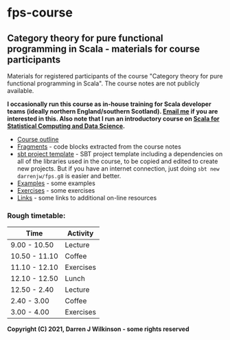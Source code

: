 # fps-course

## Category theory for pure functional programming in Scala - materials for course participants

Materials for registered participants of the course "Category theory for pure functional programming in Scala". The course notes are not publicly available.

**I occasionally run this course as in-house training for Scala developer teams (ideally northern England/southern Scotland). [Email me](mailto:darrenjwilkinson@btinternet.com) if you are interested in this. Also note that I run an introductory course on [Scala for Statistical Computing and Data Science](https://github.com/darrenjw/scala-course).**

* [Course outline](Outline.md)
* [Fragments](fragments/) - code blocks extracted from the course notes
* [sbt project template](app-template/) - SBT project template including a dependencies on all of the libraries used in the course, to be copied and edited to create new projects. But if you have an internet connection, just doing `sbt new darrenjw/fps.g8` is easier and better.
* [Examples](examples/) - some examples
* [Exercises](exercises/Readme.md) - some exercises
* [Links](Links.md) - some links to additional on-line resources


### Rough timetable:

Time          | Activity
--------------|-----------
9.00 - 10.50  | Lecture
10.50 - 11.10 | Coffee
11.10 - 12.10 | Exercises
12.10 - 12.50 | Lunch
12.50 - 2.40  | Lecture
2.40 - 3.00   | Coffee
3.00 - 4.00   | Exercises


**Copyright (C) 2021, Darren J Wilkinson - some rights reserved**

